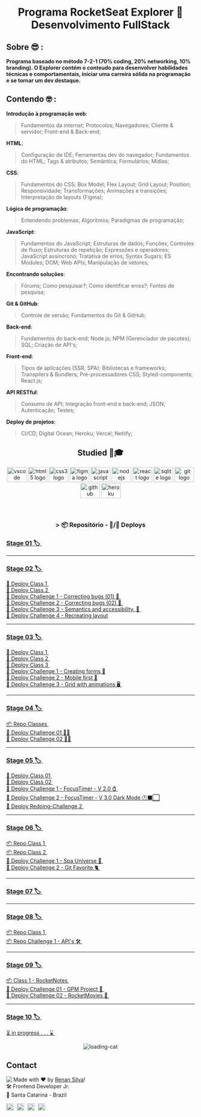 <h1 align="center"> Programa RocketSeat Explorer 🚀 Desenvolvimento FullStack </h1>

## Sobre 😎 :

**Programa baseado no método 7-2-1 (70% coding, 20% networking, 10% branding). O Explorer contém o conteudo para desenvolver habilidades técnicas e comportamentais, iniciar uma carreira sólida na programação e se tornar um dev destaque.**

## Contendo 🤓 :

**Introdução à programação web**:

> Fundamentos da internet; Protocolos; Navegadores; Cliente & servidor; Front-end & Back-end;

**HTML**:

> Configuração de IDE; Ferramentas dev do navegador; Fundamentos do HTML; Tags & atributos; Semântica; Formulários; Mídias;

**CSS**:

> Fundamentos do CSS; Box Model; Flex Layout; Grid Layout; Position; Responsividade; Transformações; Animações e transições; Interpretação de layouts (Figma);

**Lógica de programação**:

> Entendendo problemas; Algoritmos; Paradigmas de programação;

**JavaScript**:

> Fundamentos do JavaScript; Estruturas de dados; Funções; Controles de fluxo; Estruturas de repetição; Expressões e operadores; JavaScript assíncrono; Tratativa de erros; Syntax Sugars; ES Modules; DOM; Web APIs; Manipulação de vetores;

**Encontrando soluções**:

> Fórums; Como pesquisar?; Como identificar erros?; Fontes de pesquisa;

**Git & GitHub**:

> Controle de versão; Fundamentos do Git & GitHub;

**Back-end**:

> Fundamentos do back-end; Node.js; NPM (Gerenciador de pacotes); SQL; Criação de API's;

**Front-end**:

> Tipos de aplicações (SSR, SPA); Bibliotecas e frameworks; Transpilers & Bundlers; Pré-processadores CSS; Styled-components; React.js;

**API RESTful**:

> Consumo de API; Integração front-end e back-end; JSON; Autenticação; Testes;

**Deploy de projetos**:

> CI/CD; Digital Ocean; Heroku; Vercel; Netlify;

###

<div align="center">

## Studied 💼🎓

  <img src="https://cdn.jsdelivr.net/gh/devicons/devicon/icons/vscode/vscode-original.svg" height="40" width="52" alt="vscode logo"/>
  <img src="https://cdn.jsdelivr.net/gh/devicons/devicon/icons/html5/html5-original.svg" height="40" width="52" alt="html5 logo"  />
  <img src="https://cdn.jsdelivr.net/gh/devicons/devicon/icons/css3/css3-original.svg" height="40" width="52" alt="css3 logo"  />
  <img src="https://cdn.jsdelivr.net/gh/devicons/devicon/icons/figma/figma-original.svg" height="40" width="52" alt="figma logo"   />        
  <img src="https://cdn.jsdelivr.net/gh/devicons/devicon/icons/javascript/javascript-original.svg" height="40" width="52" alt="javascript logo"  />
  <img src="https://cdn.jsdelivr.net/gh/devicons/devicon/icons/nodejs/nodejs-original.svg" height="40" width="52" alt="nodejs logo"  />
  <img src="https://cdn.jsdelivr.net/gh/devicons/devicon/icons/react/react-original-wordmark.svg" height="40" width="52" alt="react logo" />
  <img src="https://cdn.jsdelivr.net/gh/devicons/devicon/icons/sqlite/sqlite-original-wordmark.svg" height="40" width="52" alt="sqlite logo" /> 
  <img src="https://cdn.jsdelivr.net/gh/devicons/devicon/icons/git/git-original.svg" height="40" width="52" alt="git logo"  />
  <img src="https://cdn.jsdelivr.net/gh/devicons/devicon/icons/github/github-original.svg" height="40" width="52" alt="github logo"   />
  <img src="https://cdn.jsdelivr.net/gh/devicons/devicon/icons/heroku/heroku-original-wordmark.svg" height="40" width="52" alt="heroku logo"   />

  <br>
  <br>
  <br>
  
  ### > 📦 Repositório - 🛫/🚀 Deploys
                                           
</div>
 
### <a  href="https://github.com/renyzeraa/rocketseat-explorer/tree/master/Stage01"> Stage 01 🏷 </a>&nbsp;
<hr>

### <a  href="https://github.com/renyzeraa/explorer-rocketseat/tree/master/Stage02"> Stage 02 🏷 </a>&nbsp;

<a href="https://renyzeraa.github.io/rocketseat-explorer/Stage02/aula1"> 🛫 Deploy Class 1 </a>&nbsp; </br>
<a href="https://renyzeraa.github.io/rocketseat-explorer/Stage02/aula2"> 🛫 Deploy Class 2 </a>&nbsp; </br>
<a href="https://renyzeraa.github.io/rocketseat-explorer/Stage02/Challenge1"> 🛫 Deploy Challenge 1 - Correcting bugs (01) 👀 </a>&nbsp; </br>
<a href="https://renyzeraa.github.io/rocketseat-explorer/Stage02/Challenge2"> 🛫 Deploy Challenge 2 - Correcting bugs (02) 👀 </a>&nbsp; </br>
<a href="https://renyzeraa.github.io/rocketseat-explorer/Stage02/Challenge3"> 🛫 Deploy Challenge 3 - Semantics and accessibility. 💜 </a>&nbsp; </br>
<a href="https://renyzeraa.github.io/rocketseat-explorer/Stage02/Challenge4"> 🛫 Deploy Challenge 4 - Recreating layout</a>&nbsp; </br>

<hr>
 
### <a align="center" href="https://github.com/renyzeraa/explorer-rocketseat/tree/master/Stage03"> Stage 03 🏷 </a>&nbsp;
<a href="https://renyzeraa.github.io/rocketseat-explorer/Stage03/aula1"> 🚀 Deploy Class 1 </a>&nbsp; </br>
 <a href="https://renyzeraa.github.io/rocketseat-explorer/Stage03/aula2"> 🚀 Deploy Class 2 </a>&nbsp; </br>
 <a href="https://renyzeraa.github.io/rocketseat-explorer/Stage03/aula3"> 🚀 Deploy Class 3 </a>&nbsp; </br>
<a href="https://renyzeraa.github.io/rocketseat-explorer/Stage03/Challenge1"> 🚀 Deploy Challenge 1 - Creating forms 📲</a>&nbsp;  
  <a href="https://renyzeraa.github.io/rocketseat-explorer/Stage03/Challenge2"> 🚀 Deploy Challenge 2 - Mobile first 📱</a>&nbsp; </br>
<a href="https://renyzeraa.github.io/rocketseat-explorer/Stage03/Challenge3"> 🚀 Deploy Challenge 3 - Grid with animations 🖥 </a>&nbsp; </br>
<hr>

### <a align="center" href="https://github.com/renyzeraa/explorer-rocketseat/tree/master/Stage04"> Stage 04 🏷 </a>&nbsp;

<a href="https://github.com/renyzeraa/explorer-rocketseat/tree/master/Stage04/aulas"> 📦 Repo Classes </a>&nbsp; </br>
<a href="https://renyzeraa.github.io/rocketseat-explorer/Stage04/Challenge1"> 🛫 Deploy Challenge 01 ✍🏽</a>&nbsp; </br>
<a href="https://renyzeraa.github.io/rocketseat-explorer/Stage04/Challenge2"> 🛫 Deploy Challenge 02 ✍🏽</a>&nbsp; <hr>

### <a align="center" href="https://github.com/renyzeraa/rocketseat-explorer/tree/master/Stage05"> Stage 05 🏷 </a>&nbsp;

<a href="https://renyzeraa.github.io/rocketseat-explorer/Stage05/Aula01"> 🚀 Deploy Class 01 </a>&nbsp; </br>
<a href="https://renyzeraa.github.io/rocketseat-explorer/Stage05/Aula02"> 🚀 Deploy Class 02 </a>&nbsp; </br>
<a href="https://renyzeraa.github.io/rocketseat-explorer/Stage05/Challenge1"> 🚀 Deploy Challenge 1 - FocusTimer - V 2.0 ⌚️ </a>&nbsp; </br>
<a href="https://renyzeraa.github.io/rocketseat-explorer/Stage05/Challenge2"> 🚀 Deploy Challenge 2 - FocusTimer - V 3.0 Dark Mode 🕐⬛️⬜️</a>&nbsp; </br>
<a href="https://renyzeraa.github.io/rocketseat-explorer/Stage05/Redoing-Challenge2"> 🚀 Deploy Redoing-Challenge 2 </a>&nbsp; </br>

<hr>

### <a align="center" href="https://github.com/renyzeraa/rocketseat-explorer/tree/master/Stage06"> Stage 06 🏷 </a>&nbsp;

<a href="https://github.com/renyzeraa/rocketseat-explorer/tree/master/Stage06/aula1"> 📦 Repo Class 1 </a>&nbsp; </br>
<a href="https://github.com/renyzeraa/rocketseat-explorer/tree/master/Stage06/aula2"> 📦 Repo Class 2 </a>&nbsp; </br>
<a href="https://renyzeraa.github.io/rocketseat-explorer/Stage06/Challenge1"> 🛫 Deploy Challenge 1 - Spa Universe 🌌 </a>&nbsp; </br>
<a href="https://renyzeraa.github.io/rocketseat-explorer/Stage06/Challenge2"> 🛫 Deploy Challenge 2 - Git Favorite 🐈 </a>&nbsp; </br>

<hr>

### <a align="center" href="https://github.com/renyzeraa/rocketseat-explorer/tree/master/Stage07"> Stage 07 🏷 </a>&nbsp; </br>

<hr>

### <a align="center" href="https://github.com/renyzeraa/rocketseat-explorer/tree/master/Stage08"> Stage 08 🏷 </a>&nbsp; </br>

<a href="https://github.com/renyzeraa/rocketseat-explorer/tree/master/Stage08/Aula01"> 📦 Repo Class 1 </a>&nbsp; </br>
<a href="https://github.com/renyzeraa/rocketseat-explorer/tree/master/Stage08/Challenge01"> 📦 Repo Challenge 1 - API's 🛠 </a>&nbsp; </br>

<hr>

### <a align="center" href="https://github.com/renyzeraa/rocketseat-explorer/tree/master/Stage09"> Stage 09 🏷 </a>&nbsp; </br>

<a href="https://github.com/renyzeraa/rocketseat-explorer/tree/master/Stage09/Aula01/rocketnotes"> 📦 Class 1 - RocketNotes </a>&nbsp; </br>
<a href="https://renyzeraa.github.io/rocketseat-explorer/Stage09/Challenge01"> 🚀 Deploy Challenge 01 - GPM Project 🚗 </a>&nbsp; </br>
<a href="https://rocketmovies-eight.vercel.app/"> 🚀 Deploy Challenge 02 - RocketMovies 🎥 </a>&nbsp; </br>

<hr>

### <a align="center" href="https://github.com/renyzeraa/rocketseat-explorer/tree/master/Stage10"> Stage 10 🏷 </a>&nbsp; </br>

<a href="#"> ⏳ in progress . . . ⌛️ </a>&nbsp; </br>

<div align="center">
  
![loading-cat](https://user-images.githubusercontent.com/101990719/175840620-1627db7d-a201-403c-a5c5-3b3420593140.gif)
</div>

## Contact

<img align="left" src="https://avatars.githubusercontent.com/renyzeraa?size=100">

Made with ❤️ by [Renan Silva](https://github.com/renyzeraa)! <br>
🛠 Frontend Developer Jr. <br>
📍 Santa Catarina - Brazil <br>

<a href="https://www.linkedin.com/in/renyzeraa" target="_blank"><img src="https://img.shields.io/badge/LinkedIn-0077B5?style=flat&logo=linkedin&logoColor=white" alt="LinkedIn Badge" height="20"></a>&nbsp;
<a href="mailto:renansilvaytb@gmail.com" target="_blank"><img src="https://img.shields.io/badge/Gmail-D14836?style=flat&logo=gmail&logoColor=white" alt="Gmail Badge" height="20"></a>&nbsp;
<a href="#"><img src="https://img.shields.io/badge/Discord-%237289DA.svg?logo=discord&logoColor=white" title="renan_s#7826" alt="Discord Badge" height="20"></a>&nbsp;
<a href="https://www.github.com/renyzeraa" target="_blank"><img src="https://img.shields.io/badge/GitHub-100000?style=flat&logo=github&logoColor=white" alt="GitHub Badge" height="20"></a>&nbsp;

<br clear="left"/>
